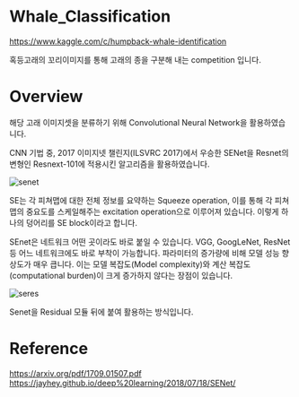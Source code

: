 # Whale_Classification

https://www.kaggle.com/c/humpback-whale-identification

혹등고래의 꼬리이미지를 통해 고래의 종을 구분해 내는 competition 입니다.



# Overview

해당 고래 이미지셋을 분류하기 위해 Convolutional Neural Network을 활용하였습니다.

CNN 기법 중, 2017 이미지넷 챌린지(ILSVRC 2017)에서 우승한 SENet을 Resnet의 변형인 Resnext-101에 적용시킨 알고리즘을 활용하였습니다.


![senet](https://user-images.githubusercontent.com/50981989/89257459-2807e800-d661-11ea-9466-3de1efdb3abc.PNG)

SE는 각 피쳐맵에 대한 전체 정보를 요약하는 Squeeze operation, 이를 통해 각 피쳐맵의 중요도를 스케일해주는 excitation operation으로 이루어져 있습니다. 이렇게 하나의 덩어리를 SE block이라고 합니다. 

SEnet은 네트워크 어떤 곳이라도 바로 붙일 수 있습니다. VGG, GoogLeNet, ResNet 등 어느 네트워크에도 바로 부착이 가능합니다.
파라미터의 증가량에 비해 모델 성능 향상도가 매우 큽니다. 이는 모델 복잡도(Model complexity)와 계산 복잡도(computational burden)이 크게 증가하지 않다는 장점이 있습니다.

![seres](https://user-images.githubusercontent.com/50981989/89257642-892fbb80-d661-11ea-90cd-dc4360455d95.PNG)

Senet을 Residual 모듈 뒤에 붙여 활용하는 방식입니다.

# Reference
 https://arxiv.org/pdf/1709.01507.pdf
 https://jayhey.github.io/deep%20learning/2018/07/18/SENet/
